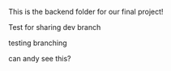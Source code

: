 This is the backend folder for our final project!

Test for sharing dev branch

testing branching

can andy see this?

